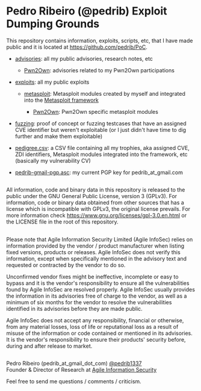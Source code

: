 Pedro Ribeiro (@pedrib) Exploit Dumping Grounds
===
  
This repository contains information, exploits, scripts, etc, that I have made public and it is located at https://github.com/pedrib/PoC.

* [advisories](./advisories): all my public advisories, research notes, etc
  * [Pwn2Own](./advisories/Pwn2Own): advisories related to my Pwn2Own participations
  
* [exploits](./exploits): all my public exploits

  * [metasploit](./exploits/metasploit): Metasploit modules created by myself and integrated into the [Metasploit framework](https://github.com/rapid7/metasploit-framework)
  
    * [Pwn2Own](./exploits/metasploit/pwn2own): Pwn2Own specific metasploit modules
    
* [fuzzing](./fuzzing): proof of concept or fuzzing testcases that have an assigned CVE identifier but weren't exploitable (or I just didn't have time to dig further and make them exploitable)

* [pedigree.csv](./pedigree.csv): a CSV file containing all my trophies, aka assigned CVE, ZDI identifiers, Metasploit modules integrated into the framework, etc (basically my vulnerability CV) 

* [pedrib-gmail-pgp.asc](./pedrib-gmail-pgp.asc): my current PGP key for pedrib_at_gmail.com
  
##
All information, code and binary data in this repository is released to the public under the GNU General Public License, version 3 (GPLv3).
For information, code or binary data obtained from other sources that has a license which is incompatible with GPLv3, the original license prevails. 
For more information check https://www.gnu.org/licenses/gpl-3.0.en.html or the LICENSE file in the root of this repository.  
##
Please note that Agile Information Security Limited (Agile InfoSec) relies on information provided by the vendor / product manufacturer when listing fixed versions, products or releases. Agile InfoSec does not verify this information, except when specifically mentioned in the advisory text and requested or contracted by the vendor to do so.   

Unconfirmed vendor fixes might be ineffective, incomplete or easy to bypass and it is the vendor's responsibility to ensure all the vulnerabilities found by Agile InfoSec are resolved properly. Agile InfoSec usually provides the information in its advisories free of charge to the vendor, as well as a minimum of six months for the vendor to resolve the vulnerabilities identified in its advisories before they are made public.

Agile InfoSec does not accept any responsibility, financial or otherwise, from any material losses, loss of life or reputational loss as a result of misuse of the information or code contained or mentioned in its advisories. It is the vendor's responsibility to ensure their products' security before, during and after release to market.
##
Pedro Ribeiro (pedrib_at_gmail_dot_com) [@pedrib1337](https://twitter.com/pedrib1337)  
Founder & Director of Research at [Agile Information Security](https://agileinfosec.co.uk/)
  
Feel free to send me questions / comments / criticism.
